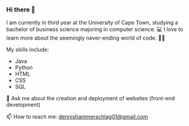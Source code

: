### Hi there 👋

I am currently in third year at the University of Cape Town, studying a bachelor of business science majoring in computer science. 💻 
I love to learn more about the seemingly never-ending world of code. 👨‍💻 


My skills include:
  - Java
  - Python
  - HTML
  - CSS
  - SQL

 
 
 
 💬 Ask me about the creation and deployment of websites (front-end development)
 
 
 📫 How to reach me: dennishammerschlag01@gmail.com

